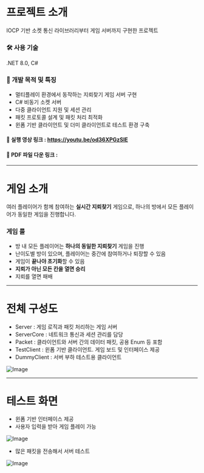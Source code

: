 
# 프로젝트 소개

IOCP 기반 소켓 통신 라이브러리부터 게임 서버까지 구현한 프로젝트

### 🛠 사용 기술 
.NET 8.0, C#

### 🎯 개발 목적 및 특징
- 멀티플레이 환경에서 동작하는 지뢰찾기 게임 서버 구현
- C# 비동기 소켓 서버
- 다중 클라이언트 지원 및 세션 관리
- 패킷 프로토콜 설계 및 패킷 처리 최적화
- 윈폼 기반 클라이언트 및 더미 클라이언트로 테스트 환경 구축

#### 🎥 실행 영상 링크 : <https://youtu.be/od36XPGzSlE>

#### 📜 PDF 파일 다운 링크 : 


---


# 게임 소개
여러 플레이어가 함께 참여하는 **실시간 지뢰찾기** 게임으로, 하나의 방에서 모든 플레이어가 동일한 게임을 진행합니다. 

### 게임 룰
- 방 내 모든 플레이어는 **하나의 동일한 지뢰찾기** 게임을 진행
- 난이도별 방이 있으며, 플레이어는 중간에 참여하거나 퇴장할 수 있음
- 게임이 **끝나야 초기화**할 수 있음
- **지뢰가 아닌 모든 칸을 열면 승리**
- 지뢰를 열면 패배


---


# 전체 구성도
- Server : 게임 로직과 패킷 처리하는 게임 서버
- ServerCore : 네트워크 통신과 세션 관리를 담당
- Packet : 클라이언트와 서버 간의 데이터 패킷, 공용 Enum 등 포함
- TestClient : 윈폼 기반 클라이언트. 게임 보드 및 인터페이스 제공
- DummyClient : 서버 부하 테스트용 클라이언트


![Image](https://github.com/user-attachments/assets/a005fde2-b89d-4920-82e9-adc1233d70d9)



---


# 테스트 화면

- 윈폼 기반 인터페이스 제공
- 사용자 입력을 받아 게임 플레이 가능

![Image](https://github.com/user-attachments/assets/5db81d04-f422-4192-b5d8-eebdd6b237b8)

- 많은 패킷을 전송해서 서버 테스트

![Image](https://github.com/user-attachments/assets/7de612ab-1353-4b8b-92a6-96b92da65222)